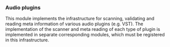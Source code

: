 ### Audio plugins

This module implements the infrastructure for scanning, validating and reading meta information of various audio plugins (e.g. VST). The implementation of the scanner and meta reading of each type of plugin is implemented in separate corresponding modules, which must be registered in this infrastructure.   
